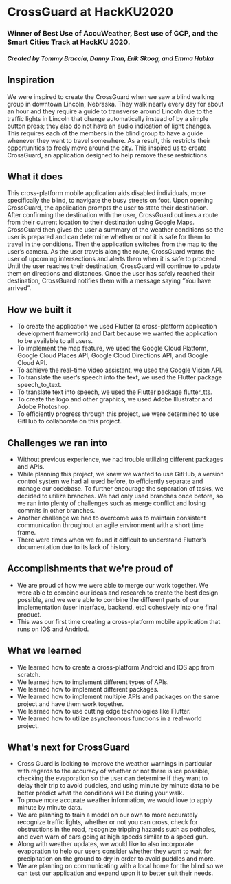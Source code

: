 # CrossGuard at HackKU2020
### Winner of Best Use of AccuWeather, Best use of GCP, and the Smart Cities Track at HackKU 2020.

##### Created by Tommy Braccia, Danny Tran, Erik Skoog, and Emma Hubka
 
## Inspiration
<p>We were inspired to create the CrossGuard when we saw a blind walking group in downtown Lincoln, Nebraska. They walk nearly every day for about an hour and they require a guide to transverse around Lincoln due to the traffic lights in Lincoln that change automatically instead of by a simple button press; they also do not have an audio indication of light changes. This requires each of the members in the blind group to have a guide whenever they want to travel somewhere. As a result, this restricts their opportunities to freely move around the city. This inspired us to create CrossGuard, an application designed to help remove these restrictions.</p>

## What it does
<p>This cross-platform mobile application aids disabled individuals, more specifically the blind, to navigate the busy streets on foot. Upon opening CrossGuard, the application prompts the user to state their destination. After confirming the destination with the user, CrossGuard outlines a route from their current location to their destination using Google Maps. CrossGuard then gives the user a summary of the weather conditions so the user is prepared and can determine whether or not it is safe for them to travel in the conditions. Then the application switches from the map to the user’s camera. As the user travels along the route, CrossGuard warns the user of upcoming intersections and alerts them when it is safe to proceed. Until the user reaches their destination, CrossGuard will continue to update them on directions and distances. Once the user has safely reached their destination, CrossGuard notifies them with a message saying “You have arrived”. </p>

## How we built it
* To create the application we used Flutter (a cross-platform application development framework) and Dart because we wanted the application to be available to all users.
* To implement the map feature, we used the Google Cloud Platform, Google Cloud Places API, Google Cloud Directions API, and Google Cloud API.
* To achieve the real-time video assistant, we used the Google Vision API.
* To translate the user’s speech into the text, we used the Flutter package speech_to_text.
* To translate text into speech, we used the Flutter package flutter_tts.
* To create the logo and other graphics, we used Adobe Illustrator and Adobe Photoshop.
* To efficiently progress through this project, we were determined to use GitHub to collaborate on this project. 

## Challenges we ran into
* Without previous experience, we had trouble utilizing different packages and APIs.
* While planning this project, we knew we wanted to use GitHub, a version control system we had all used before, to efficiently separate and manage our codebase. To further encourage the separation of tasks, we decided to utilize branches. We had only used branches once before, so we ran into plenty of challenges such as merge conflict and losing commits in other branches.
* Another challenge we had to overcome was to maintain consistent communication throughout an agile environment with a short time frame.
* There were times when we found it difficult to understand Flutter’s documentation due to its lack of history. 

## Accomplishments that we're proud of
* We are proud of how we were able to merge our work together. We were able to combine our ideas and research to create the best design possible, and we were able to combine the different parts of our implementation (user interface, backend, etc) cohesively into one final product.
* This was our first time creating a cross-platform mobile application that runs on IOS and Andriod. 

## What we learned
* We learned how to create a cross-platform Android and IOS app from scratch.
* We learned how to implement different types of APIs.
* We learned how to implement different packages.
* We learned how to implement multiple APIs and packages on the same project and have them work together.
* We learned how to use cutting edge technologies like Flutter. 
* We learned how to utilize asynchronous functions in a real-world project. 

## What's next for CrossGuard
* Cross Guard is looking to improve the weather warnings in particular with regards to the accuracy of whether or not there is ice possible, checking the evaporation so the user can determine if they want to delay their trip to avoid puddles, and using minute by minute data to be better predict what the conditions will be during your walk.
* To prove more accurate weather information, we would love to apply minute by minute data. 
* We are planning to train a model on our own to more accurately recognize traffic lights, whether or not you can cross, check for obstructions in the road, recognize tripping hazards such as potholes, and even warn of cars going at high speeds similar to a speed gun.
* Along with weather updates, we would like to also incorporate evaporation to help our users consider whether they want to wait for precipitation on the ground to dry in order to avoid puddles and more.
* We are planning on communicating with a local home for the blind so we can test our application and expand upon it to better suit their needs. 

